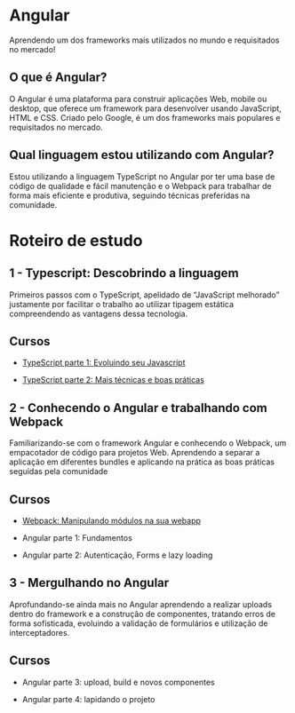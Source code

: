# Angular
Aprendendo um dos frameworks mais utilizados no mundo e requisitados no mercado!

## O que é Angular?
O Angular é uma plataforma para construir aplicações Web, mobile ou desktop, que oferece um framework para desenvolver usando JavaScript, HTML e CSS. Criado pelo Google, é um dos frameworks mais populares e requisitados no mercado.

## Qual linguagem estou utilizando com Angular?
Estou utilizando a linguagem TypeScript no Angular por ter uma base de código de qualidade e fácil manutenção e o Webpack para trabalhar de forma mais eficiente e produtiva, seguindo técnicas preferidas na comunidade.

# Roteiro de estudo

## 1 - Typescript: Descobrindo a linguagem

Primeiros passos com o TypeScript, apelidado de “JavaScript melhorado” justamente por facilitar o trabalho ao utilizar tipagem estática compreendendo as vantagens dessa tecnologia.

## Cursos 

+ [TypeScript parte 1: Evoluindo seu Javascript](typescript-parte01)

+ [TypeScript parte 2: Mais técnicas e boas práticas](typescript-parte02)

## 2 - Conhecendo o Angular e trabalhando com Webpack

Familiarizando-se com o framework Angular e conhecendo o Webpack, um empacotador de código para projetos Web. Aprendendo a separar a aplicação em diferentes bundles e aplicando na prática as boas práticas seguidas pela comunidade

## Cursos

+ [Webpack: Manipulando módulos na sua webapp](webpack)

+ Angular parte 1: Fundamentos

+ Angular parte 2: Autenticação, Forms e lazy loading

## 3 - Mergulhando no Angular

Aprofundando-se ainda mais no Angular aprendendo a realizar uploads dentro do framework e a construção de componentes, tratando erros de forma sofisticada, evoluindo a validação de formulários e utilização de interceptadores.

## Cursos

+ Angular parte 3: upload, build e novos componentes

+ Angular parte 4: lapidando o projeto
